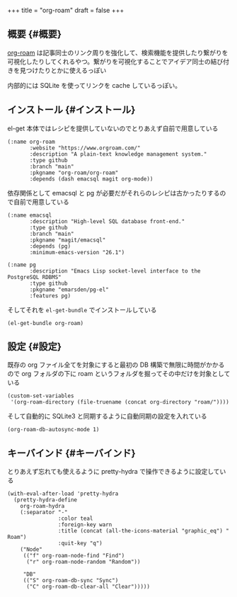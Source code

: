 +++
title = "org-roam"
draft = false
+++

## 概要 {#概要}

[org-roam](https://www.orgroam.com/) は記事同士のリンク周りを強化して、検索機能を提供したり繋がりを可視化したりしてくれるやつ。繋がりを可視化することでアイデア同士の結び付きを見つけたりとかに使えるっぽい

内部的には SQLite を使ってリンクを cache しているっぽい。


## インストール {#インストール}

el-get 本体ではレシピを提供していないのでとりあえず自前で用意している

```emacs-lisp
(:name org-roam
       :website "https://www.orgroam.com/"
       :description "A plain-text knowledge management system."
       :type github
       :branch "main"
       :pkgname "org-roam/org-roam"
       :depends (dash emacsql magit org-mode))
```

依存関係として emacsql と pg が必要だがそれらのレシピは古かったりするので自前で用意している

```emacs-lisp
(:name emacsql
       :description "High-level SQL database front-end."
       :type github
       :branch "main"
       :pkgname "magit/emacsql"
       :depends (pg)
       :minimum-emacs-version "26.1")
```

```emacs-lisp
(:name pg
       :description "Emacs Lisp socket-level interface to the PostgreSQL RDBMS"
       :type github
       :pkgname "emarsden/pg-el"
       :features pg)
```

そしてそれを `el-get-bundle` でインストールしている

```emacs-lisp
(el-get-bundle org-roam)
```


## 設定 {#設定}

既存の org ファイル全てを対象にすると最初の DB 構築で無限に時間がかかるので
org フォルダの下に roam というフォルダを掘ってその中だけを対象としている

```emacs-lisp
(custom-set-variables
 '(org-roam-directory (file-truename (concat org-directory "roam/"))))
```

そして自動的に SQLite3 と同期するように自動同期の設定を入れている

```emacs-lisp
(org-roam-db-autosync-mode 1)
```


## キーバインド {#キーバインド}

とりあえず忘れても使えるように pretty-hydra で操作できるように設定している

```emacs-lisp
(with-eval-after-load 'pretty-hydra
  (pretty-hydra-define
    org-roam-hydra
    (:separator "-"
                :color teal
                :foreign-key warn
                :title (concat (all-the-icons-material "graphic_eq") " Roam")
                :quit-key "q")
    ("Node"
     (("f" org-roam-node-find "Find")
      ("r" org-roam-node-random "Random"))

     "DB"
     (("S" org-roam-db-sync "Sync")
      ("C" org-roam-db-clear-all "Clear")))))
```
